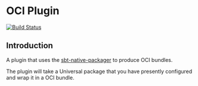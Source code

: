 # OCI Plugin

[![Build Status](https://api.travis-ci.org/sbt/sbt-oci.png?branch=master)](https://travis-ci.org/sbt/sbt-oci)

## Introduction

A plugin that uses the [sbt-native-packager](https://github.com/sbt/sbt-native-packager) to produce OCI bundles.

The plugin will take a Universal package that you have presently configured and wrap it in a OCI bundle.